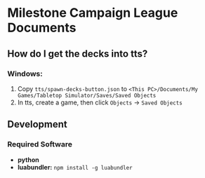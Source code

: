 # Milestone Campaign League Documents

## How do I get the decks into tts?
### Windows:
1. Copy `tts/spawn-decks-button.json` to `<This PC>/Documents/My Games/Tabletop Simulator/Saves/Saved Objects`
2. In tts, create a game, then click `Objects` -> `Saved Objects`

## Development
### Required Software
- **python**
- **luabundler:** `npm install -g luabundler`